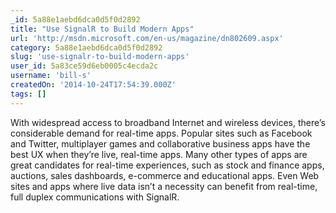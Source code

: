 ```yaml
---
_id: 5a88e1aebd6dca0d5f0d2892
title: "Use SignalR to Build Modern Apps"
url: 'http://msdn.microsoft.com/en-us/magazine/dn802609.aspx'
category: 5a88e1aebd6dca0d5f0d2892
slug: 'use-signalr-to-build-modern-apps'
user_id: 5a83ce59d6eb0005c4ecda2c
username: 'bill-s'
createdOn: '2014-10-24T17:54:39.000Z'
tags: []
---
```


With widespread access to broadband Internet and wireless devices, there’s considerable demand for real-time apps. Popular sites such as Facebook and Twitter, multiplayer games and collaborative business apps have the best UX when they’re live, real-time apps. Many other types of apps are great candidates for real-time experiences, such as stock and finance apps, auctions, sales dashboards, e-commerce and educational apps. Even Web sites and apps where live data isn’t a necessity can benefit from real-time, full duplex communications with SignalR.
